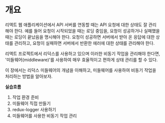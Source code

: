 # 개요

리액트 웹 애플리케이션에서 API 서버를 연동할 때는 API 요청에 대한 상태도 잘 관리해야 한다. 예를 들어 요청이 시작되었을 때는 로딩 중임을, 요청이 성공하거나 실패했을 때는 로딩이 끝났음을 명시해야 한다. 요청이 성공하면 서버에서 받아 온 응답에 대한 상태를 관리하고, 요청이 실패하면 서버에서 반환한 에러에 대한 상태를 관리해야 한다.

리액트 프로젝트에서 리덕스를 사용하고 있으며 이러한 비동기 작업을 관리해야 한다면, '미들웨어(middleware)'를 사용하여 매우 효율적이고 편하게 상태 관리를 할 수 있다.

이 장에서는 리덕스 미들웨어의 개념을 이해하고, 미들웨어를 사용하여 비동기 작업을 처리하는 방법을 알아보자.

**실습흐름**

1. 작업 환경 준비
2. 미들웨어 직접 만들기
3. redux-logger 사용하기
4. 미들웨어를 사용한 비동기 작업 관리
